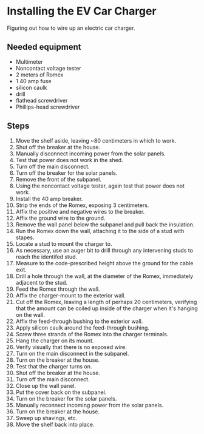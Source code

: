 # Installing the EV Car Charger
Figuring out how to wire up an electric car charger.

## Needed equipment

* Multimeter
* Noncontact voltage tester
* 2 meters of Romex
* 1 40 amp fuse
* silicon caulk
* drill
* flathead screwdriver
* Phillips-head screwdriver

## Steps

1. Move the shelf aside, leaving ~80 centimeters in which to work.
1. Shut off the breaker at the house.
1. Manually disconnect incoming power from the solar panels.
1. Test that power does not work in the shed.
1. Turn off the main disconnect.
1. Turn off the breaker for the solar panels.
1. Remove the front of the subpanel.
2. Using the noncontact voltage tester, again test that power does not work.
1. Install the 40 amp breaker.
1. Strip the ends of the Romex, exposing 3 centimeters.
1. Affix the positive and negative wires to the breaker.
1. Affix the ground wire to the ground.
1. Remove the wall panel below the subpanel and pull back the insulation.
1. Run the Romex down the wall, attaching it to the side of a stud with stapes.
1. Locate a stud to mount the charger to.
1. As necessary, use an auger bit to drill through any intervening studs to reach the identifed stud.
1. Measure to the code-prescribed height above the ground for the cable exit.
1. Drill a hole through the wall, at the diameter of the Romex, immediately adjacent to the stud.
1. Feed the Romex through the wall.
1. Affix the charger-mount to the exterior wall.
1. Cut off the Romex, leaving a length of perhaps 20 centimeters, verifying that the amount can be coiled up inside of the charger when it's hanging on the wall.
1. Affix the feed-through bushing to the exterior wall.
1. Apply silicon caulk around the feed-through bushing.
1. Screw three strands of the Romex into the charger terminals.
1. Hang the charger on its mount.
1. Verify visually that there is no exposed wire.
1. Turn on the main disconnect in the subpanel.
1. Turn on the breaker at the house.
1. Test that the charger turns on.
1. Shut off the breaker at the house.
1. Turn off the main disconnect.
1. Close up the wall panel.
1. Put the cover back on the subpanel.
1. Turn on the breaker for the solar panels.
1. Manually reconnect incoming power from the solar panels.
1. Turn on the breaker at the house.
1. Sweep up shavings, etc.
1. Move the shelf back into place.
